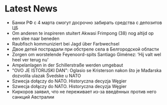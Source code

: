 # Latest News
-  Банки РФ с 4 марта смогут досрочно забирать средства с депозитов ЦБ
-  Om anderen te inspireren stuitert Akwasi Frimpong (38) nog altijd op een slee naar beneden
-  Raubfisch kommuniziert bei Jagd über Farbwechsel
-  Двое детей пострадали при обстреле села в Белгородской области
-  Zorgen om worstelende Feyenoord-spits Santiago Giménez: ‘Hij valt wel heel ver terug nu’
-  Ampelanlagen in der Schillerstraße werden umgebaut
-  "OVO JE ISTORIJSKI DAN": Oglasio se Kristerson nakon što je Mađarska dozvolila ulazak Švedske u NATO
-  Szwecja dołączy do NATO. Historyczna decyzja Węgier
-  Szwecja dołączy do NATO. Historyczna decyzja Węgier
-  Киркоров заявил, что не переживает из-за введённых против него санкций Австралии
